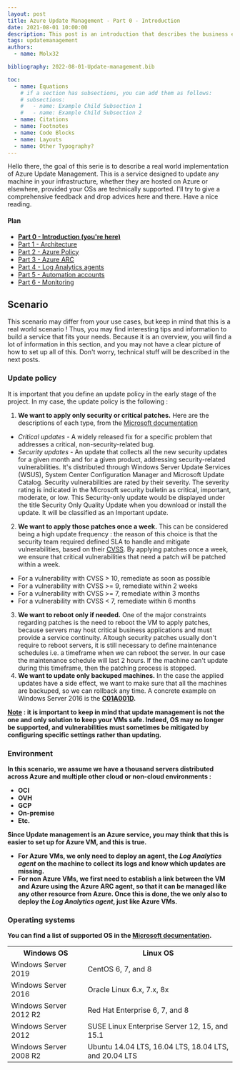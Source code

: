 ```yaml
---
layout: post
title: Azure Update Management - Part 0 - Introduction
date: 2021-08-01 10:00:00
description: This post is an introduction that describes the business environment
tags: updatemanagement
authors:
  - name: Molx32

bibliography: 2022-08-01-Update-management.bib

toc:
  - name: Equations
    # if a section has subsections, you can add them as follows:
    # subsections:
    #   - name: Example Child Subsection 1
    #   - name: Example Child Subsection 2
  - name: Citations
  - name: Footnotes
  - name: Code Blocks
  - name: Layouts
  - name: Other Typography?
---
```

Hello there, the goal of this serie is to describe a real world implementation of Azure Update Management. This is a service designed to update any machine in your infrastructure, whether they are hosted on Azure or elsewhere, provided your OSs are technically supported. I'll try to give a comprehensive feedback and drop advices here and there. Have a nice reading.

#### Plan
- <b>[Part 0 - Introduction (you're here)](/blog/2021/Update-management-00/)</b>
- [Part 1 - Architecture](/blog/2021/Update-management-01/)
- [Part 2 - Azure Policy](/blog/2021/Update-management-011/)
- [Part 3 - Azure ARC](/blog/2021/Update-management-02/)
- [Part 4 - Log Analytics agents](/blog/2021/Update-management-03/)
- [Part 5 - Automation accounts](/blog/2021/Update-management-04/)
- [Part 6 - Monitoring](/blog/2021/Update-management-05/)

## <b>Scenario</b>
This scenario may differ from your use cases, but keep in mind that this is a real world scenario ! Thus, you may find interesting tips and information to build a service that fits your needs.
Because it is an overview, you will find a lot of information in this section, and you may not have a clear picture of how to set up all of this. Don't worry, technical stuff will be described in the next posts.
### Update policy
It is important that you define an update policy in the early stage of the project. In my case, the update policy is the following :
1. <b>We want to apply only security or critical patches.</b> Here are the descriptions of each type, from the [Microsoft documentation](https://docs.microsoft.com/en-us/troubleshoot/windows-client/deployment/standard-terminology-software-updates)
  - <i>Critical updates</i> - A widely released fix for a specific problem that addresses a critical, non-security-related bug.
  - <i>Security updates</i> - An update that collects all the new security updates for a given month and for a given product, addressing security-related vulnerabilities. It's distributed through Windows Server Update Services (WSUS), System Center Configuration Manager and Microsoft Update Catalog. Security vulnerabilities are rated by their severity. The severity rating is indicated in the Microsoft security bulletin as critical, important, moderate, or low. This Security-only update would be displayed under the title Security Only Quality Update when you download or install the update. It will be classified as an Important update.
2. <b>We want to apply those patches once a week.</b> This can be considered being a high update frequency : the reason of this choice is that the security team required defined SLA to handle and mitigate vulnerabilities, based on their [CVSS](https://www.first.org/cvss/). By applying patches once a week, we ensure that critical vulnerabilities that need a patch will be patched within a week.
  - For a vulnerability with CVSS > 10, remediate as soon as possible
  - For a vulnerability with CVSS >= 9, remediate within 2 weeks
  - For a vulnerability with CVSS >= 7, remediate within 3 months
  - For a vulnerability with CVSS < 7, remediate within 6 months
3. <b>We want to reboot only if needed.</b> One of the major constraints regarding patches is the need to reboot the VM to apply patches, because servers may host critical business applications and must provide a service continuity. Altough security patches usually don't require to reboot servers, it is still necessary to define maintenance schedules i.e. a timeframe when we can reboot the server. In our case the maintenance schedule will last 2 hours. If the machine can't update during this timeframe, then the patching process is stopped.
4. <b>We want to update only backuped machines.</b> In the case the applied updates have a side effect, we want to make sure that all the machines are backuped, so we can rollback any time. A concrete example on Windows Server 2016 is the <b>[C01A001D](https://learn.microsoft.com/en-us/troubleshoot/azure/virtual-machines/unresponsive-vm-apply-windows-update#resolution).

<u>Note</u> : it is important to keep in mind that update management is not the one and only solution to keep your VMs safe. Indeed, OS may no longer be supported, and vulnerabilities must sometimes be mitigated by configuring specific settings rather than updating.


### Environment
In this scenario, we assume we have a thousand servers distributed across Azure and multiple other cloud or non-cloud environments :
* OCI
* OVH
* GCP
* On-premise
* Etc.

Since Update management is an Azure service, you may think that this is easier to set up for Azure VM, and this is true.
* For Azure VMs, we only need to deploy an agent, the <i>Log Analytics agent</i> on the machine to collect its logs and know which updates are missing.
* For non Azure VMs, we first need to establish a link between the VM and Azure using the Azure ARC agent, so that it can be managed like any other resource from Azure. Once this is done, the we only also to deploy the <i>Log Analytics agent</i>, just like Azure VMs.

### Operating systems
You can find a list of supported OS in the [Microsoft documentation](https://docs.microsoft.com/en-us/azure/automation/update-management/operating-system-requirements). 
<table class="t-border">
  <tr>
    <th>Windows OS</th>
    <th>Linux OS</th>
  </tr>
  <tr>
    <td>Windows Server 2019</td>
    <td>CentOS 6, 7, and 8</td>
  </tr>
  <tr>
    <td>Windows Server 2016</td>
    <td>Oracle Linux 6.x, 7.x, 8x</td>
  </tr>
  <tr>
    <td>Windows Server 2012 R2</td>
    <td>Red Hat Enterprise 6, 7, and 8</td>
  </tr>
  <tr>
    <td>Windows Server 2012</td>
    <td>SUSE Linux Enterprise Server 12, 15, and 15.1</td>
  </tr>
  <tr>
    <td>Windows Server 2008 R2</td>
    <td>Ubuntu 14.04 LTS, 16.04 LTS, 18.04 LTS, and 20.04 LTS</td>
  </tr>
</table>